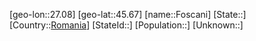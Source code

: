 ﻿---
location: [45.67,27.08]
type: City
tags:
- geo/City


SpocWebEntityId: 30221
isDeleted: false
confidential: public

---
[geo-lon::27.08]
[geo-lat::45.67]
[name::Foscani]
[State::]
[Country::[Romania](geo/Continent/Europe/Romania.md)]
[StateId::]
[Population::]
[Unknown::]

